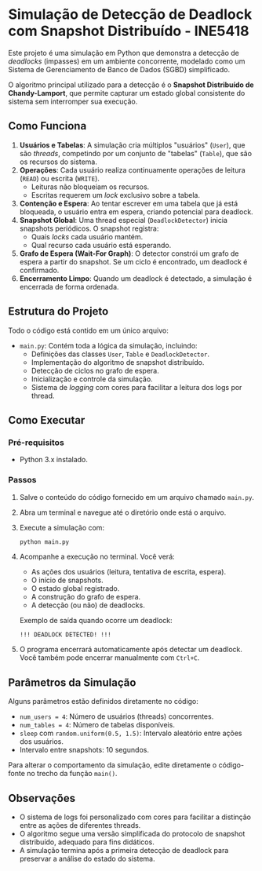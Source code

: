 # Simulação de Detecção de Deadlock com Snapshot Distribuído - INE5418

Este projeto é uma simulação em Python que demonstra a detecção de *deadlocks* (impasses) em um ambiente concorrente, modelado como um Sistema de Gerenciamento de Banco de Dados (SGBD) simplificado.

O algoritmo principal utilizado para a detecção é o **Snapshot Distribuído de Chandy-Lamport**, que permite capturar um estado global consistente do sistema sem interromper sua execução.

## Como Funciona

1. **Usuários e Tabelas**: A simulação cria múltiplos "usuários" (`User`), que são *threads*, competindo por um conjunto de "tabelas" (`Table`), que são os recursos do sistema.
2. **Operações**: Cada usuário realiza continuamente operações de leitura (`READ`) ou escrita (`WRITE`).
   - Leituras não bloqueiam os recursos.
   - Escritas requerem um *lock* exclusivo sobre a tabela.
3. **Contenção e Espera**: Ao tentar escrever em uma tabela que já está bloqueada, o usuário entra em espera, criando potencial para deadlock.
4. **Snapshot Global**: Uma thread especial (`DeadlockDetector`) inicia snapshots periódicos. O snapshot registra:
   - Quais *locks* cada usuário mantém.
   - Qual recurso cada usuário está esperando.
5. **Grafo de Espera (Wait-For Graph)**: O detector constrói um grafo de espera a partir do snapshot. Se um ciclo é encontrado, um deadlock é confirmado.
6. **Encerramento Limpo**: Quando um deadlock é detectado, a simulação é encerrada de forma ordenada.

## Estrutura do Projeto

Todo o código está contido em um único arquivo:

- `main.py`: Contém toda a lógica da simulação, incluindo:
  - Definições das classes `User`, `Table` e `DeadlockDetector`.
  - Implementação do algoritmo de snapshot distribuído.
  - Detecção de ciclos no grafo de espera.
  - Inicialização e controle da simulação.
  - Sistema de *logging* com cores para facilitar a leitura dos logs por thread.

## Como Executar

### Pré-requisitos

- Python 3.x instalado.

### Passos

1. Salve o conteúdo do código fornecido em um arquivo chamado `main.py`.
2. Abra um terminal e navegue até o diretório onde está o arquivo.
3. Execute a simulação com:

    ```bash
    python main.py
    ```

4. Acompanhe a execução no terminal. Você verá:
   - As ações dos usuários (leitura, tentativa de escrita, espera).
   - O início de snapshots.
   - O estado global registrado.
   - A construção do grafo de espera.
   - A detecção (ou não) de deadlocks.

    Exemplo de saída quando ocorre um deadlock:

    ```
    !!! DEADLOCK DETECTED! !!!
    ```

5. O programa encerrará automaticamente após detectar um deadlock. Você também pode encerrar manualmente com `Ctrl+C`.

## Parâmetros da Simulação

Alguns parâmetros estão definidos diretamente no código:

- `num_users = 4`: Número de usuários (threads) concorrentes.
- `num_tables = 4`: Número de tabelas disponíveis.
- `sleep` com `random.uniform(0.5, 1.5)`: Intervalo aleatório entre ações dos usuários.
- Intervalo entre snapshots: 10 segundos.

Para alterar o comportamento da simulação, edite diretamente o código-fonte no trecho da função `main()`.

## Observações

- O sistema de logs foi personalizado com cores para facilitar a distinção entre as ações de diferentes threads.
- O algoritmo segue uma versão simplificada do protocolo de snapshot distribuído, adequado para fins didáticos.
- A simulação termina após a primeira detecção de deadlock para preservar a análise do estado do sistema.

